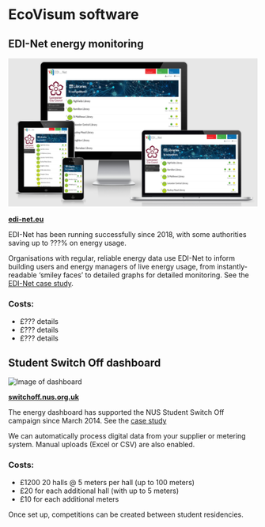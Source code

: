 # EcoVisum software

## EDI-Net energy monitoring

![Image of EDI-Net organisations](images/edi-net.png)

**[edi-net.eu](https://www.edi-net.eu/en/)**

EDI-Net has been running successfully since 2018, with some authorities saving up to ???% on energy usage.

Organisations with regular, reliable energy data use EDI-Net to inform building users and energy managers of live energy usage, from instantly-readable ‘smiley faces’ to detailed graphs for detailed monitoring. See the [EDI-Net case study](#stadt-nürnberg-and-edi-net).

### Costs:

- £??? details
- £??? details
- £??? details

## Student Switch Off dashboard

![Image of dashboard](images/nus-dashboard-competition.png)

**[switchoff.nus.org.uk](https://switchoff.nus.org.uk)**

The energy dashboard has supported the NUS Student Switch Off campaign since March 2014. See the [case study](#the-nus-energy-dashboard)

We can automatically process digital data from your supplier or metering system. Manual uploads (Excel or CSV) are also enabled.

### Costs:

- £1200 20 halls @ 5 meters per hall (up to 100 meters)
- £20 for each additional hall (with up to 5 meters)
- £10 for each additional meters

Once set up, competitions can be created between student residencies.
